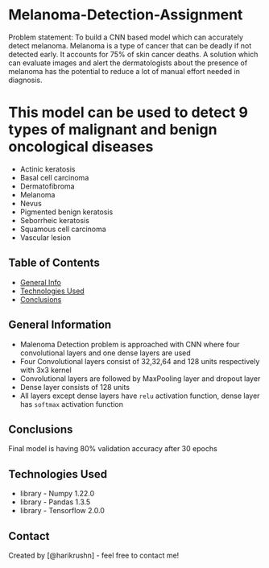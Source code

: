 # Melanoma-Detection-Assignment
Problem statement: To build a CNN based model which can accurately detect melanoma. Melanoma is a type of cancer that can be deadly if not detected early. It accounts for 75% of skin cancer deaths. A solution which can evaluate images and alert the dermatologists about the presence of melanoma has the potential to reduce a lot of manual effort needed in diagnosis.

# This model can be used to detect 9 types of malignant and benign oncological diseases
- Actinic keratosis
- Basal cell carcinoma
- Dermatofibroma
- Melanoma
- Nevus
- Pigmented benign keratosis
- Seborrheic keratosis
- Squamous cell carcinoma
- Vascular lesion

## Table of Contents
* [General Info](#general-information)
* [Technologies Used](#technologies-used)
* [Conclusions](#conclusions)


## General Information
- Malenoma Detection problem is approached with CNN where four convolutional layers and one dense layers are used 
- Four Convolutional layers consist of 32,32,64 and 128 units respectively with 3x3 kernel 
- Convolutional layers are followed by MaxPooling layer and dropout layer
- Dense layer consists of 128 units 
- All layers except dense layers have `relu` activation function, dense layer has `softmax` activation function


## Conclusions
Final model is having 80% validation accuracy after 30 epochs


## Technologies Used
- library - Numpy 1.22.0
- library - Pandas 1.3.5
- library - Tensorflow 2.0.0


## Contact
Created by [@harikrushn] - feel free to contact me!
